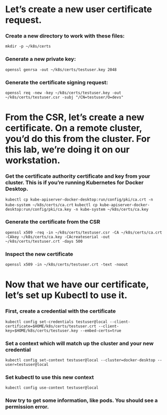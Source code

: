 # Let’s create a new user certificate request.

### Create a new directory to work with these files: 
`mkdir -p ~/k8s/certs`
### Generate a new private key:
`openssl genrsa -out ~/k8s/certs/testuser.key 2048`
### Generate the certificate signing request:
`openssl req -new -key ~/k8s/certs/testuser.key -out ~/k8s/certs/testuser.csr -subj "/CN=testuser/O=devs"`

# From the CSR, let’s create a new certificate. On a remote cluster, you’d do this from the cluster. For this lab, we’re doing it on our workstation.

### Get the certificate authority certificate and key from your cluster. This is if you’re running Kubernetes for Docker Desktop.
`kubectl cp kube-apiserver-docker-desktop:run/config/pki/ca.crt -n kube-system ~/k8s/certs/ca.crt`
`kubectl cp kube-apiserver-docker-desktop:run/config/pki/ca.key -n kube-system ~/k8s/certs/ca.key`

### Generate the certificate from the CSR
`openssl x509 -req -in ~/k8s/certs/testuser.csr -CA ~/k8s/certs/ca.crt -CAkey ~/k8s/certs/ca.key -CAcreateserial -out ~/k8s/certs/testuser.crt -days 500`
### Inspect the new certificate
`openssl x509 -in ~/k8s/certs/testuser.crt -text -noout`

# Now that we have our certificate, let’s set up Kubectl to use it.
### First, create a credential with the certificate
`kubectl config set-credentials testuser@local --client-certificate=$HOME/k8s/certs/testuser.crt --client-key=$HOME/k8s/certs/testuser.key --embed-certs=true`
### Set a context which will match up the cluster and your new credential
`kubectl config set-context testuser@local --cluster=docker-desktop --user=testuser@local`
### Set kubectl to use this new context
`kubectl config use-context testuser@local`
### Now try to get some information, like pods. You should see a permission error.
